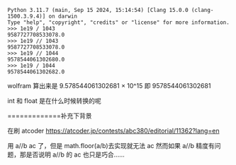 ```
Python 3.11.7 (main, Sep 15 2024, 15:14:54) [Clang 15.0.0 (clang-1500.3.9.4)] on darwin
Type "help", "copyright", "credits" or "license" for more information.
>>> 1e19 / 1043
9587727708533078.0
>>> 1e19 // 1043
9587727708533078.0
>>> 1e19 // 1044
9578544061302680.0
>>> 1e19 / 1044
9578544061302682.0
```


wolfram 算出来是
9.578544061302681 × 10^15 即 9578544061302681

int 和 float 是在什么时候转换的呢

=============补充下背景

在刷 atcoder
https://atcoder.jp/contests/abc380/editorial/11362?lang=en

用 a//b ac 了，但是 math.floor(a/b)去实现就无法 ac
然而如果 a//b 精度有问题，那是否说明 a//b 的 ac 也只是巧合……